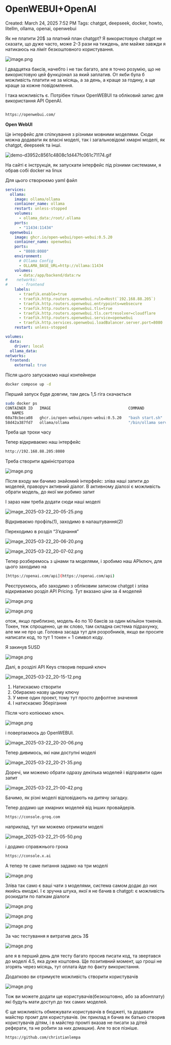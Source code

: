 # OpenWEBUI+OpenAI

Created: March 24, 2025 7:52 PM
Tags: chatgpt, deepseek, docker, howto, litellm, ollama, openai, openwebui

Як не платити 20$ за платний план chatgpt? Я використовую chatgpt не сказати, що дуже часто, може 2-3 рази на тиждень, але майже завжди я натикаюсь на ліміт безкоштовного користування.

![image.png](image.png)

І двадцятка баксів, начебто і не так багато, але я точно розумію, що не використовую цей функціонал за який заплатив. От якби була б можливість платити не за місяць, а за день, а краще за годину, а ще краще за кожне повідомлення. 

І така можливість є. Потрібен тільки OpenWEBUI та обліковий запис для використання API OpenAI. 

```bash

https://openwebui.com/
```

**Open WebUI** 

Це інтерфейс для спілкування з різними мовними моделями. Сюди можна додавати як власні моделі, так і загальновідомі хмарні моделі, як chatgpt, deepseek та інші.

![demo-d3952c8561c4808c1d447fc061c71174.gif](demo-d3952c8561c4808c1d447fc061c71174.gif)

На сайті є інструкція, як запускати інтерфейс під різними системами, я обрав собі docker на linux

Для цього створюємо yaml файл

```yaml
services:
  ollama:
    image: ollama/ollama
    container_name: ollama
    restart: unless-stopped
    volumes:
      - ollama_data:/root/.ollama
    ports:
      - "11434:11434"
  openwebui:
    image: ghcr.io/open-webui/open-webui:0.5.20
    container_name: openwebui
    ports:
      - "8080:8080"
    environment:
      # Ollama Config
      - OLLAMA_BASE_URL=http://ollama:11434
    volumes:
      - data:/app/backend/data:rw
#    networks:
#      - frontend
    labels:
      - traefik.enable=true
      - traefik.http.routers.openwebui.rule=Host(`192.168.88.205`)
      - traefik.http.routers.openwebui.entrypoints=websecure
      - traefik.http.routers.openwebui.tls=true
      - traefik.http.routers.openwebui.tls.certresolver=cloudflare
      - traefik.http.routers.openwebui.service=openwebui
      - traefik.http.services.openwebui.loadBalancer.server.port=8080
    restart: unless-stopped

volumes:
  data:
    driver: local
  ollama_data:
networks:
  frontend:
    external: true
```

Після цього запускаємо наші контейнери 

```bash
docker compose up -d
```

Перший запуск буде довгим, там десь 1,5 гіга скачається

```bash
sudo docker ps
CONTAINER ID   IMAGE                                  COMMAND               CREATED         STATUS                             PORTS
   NAMES
60a78cbeca08   ghcr.io/open-webui/open-webui:0.5.20   "bash start.sh"       2 minutes ago   Up 13 seconds (health: starting)   0.0.0.0:8080->8080/tcp, [::]:8080->8080/tcp     openwebui
58d42a387fd7   ollama/ollama                          "/bin/ollama serve"   2 minutes ago   Up 13 seconds                      0.0.0.0:11434->11434/tcp, [::]:11434->11434/tcp  ollama
```

Треба ще трохи часу

Тепер відкриваємо наш інтерфейс

```bash
http://192.168.88.205:8080
```

Треба створити адміністратора

![image.png](image%201.png)

Після входу ми бачимо знайомий інтерфейс: зліва наші запити до моделей, праворуч активний діалог. В активному діалозі є можливість обрати модель, до якої ми робимо запит

І зараз нам треба додати сюди наші моделі

![image_2025-03-22_20-05-25.png](image_2025-03-22_20-05-25.png)

Відкриваємо профіль(1), заходимо в налаштування(2)

Переходимо в розділ “З’єднання”

![image_2025-03-22_20-06-20.png](image_2025-03-22_20-06-20.png)

![image_2025-03-22_20-07-02.png](image_2025-03-22_20-07-02.png)

Тепер розберемось з цінами та моделями, і зробимо наш APIключ, для цього заходимо на

```bash
[https://openai.com/api](https://openai.com/api)
```

Реєструємось, або заходимо з обліковим записом chatgpt і зліва відкриваємо розділ 
API Pricing. Тут вказано ціни за 4 моделей

![image.png](image%202.png)

![image.png](image%203.png)

отож, якщо приблизно, модель 4o по 10 баксів за один мільйон токенів. Токен, теж спрощенно, це як слово, там складна система підрахунку, але ми не про це. Головна засада тут для розробників, якщо ви просите написати код, то тут 1 токен = 1 символ коду.

Я закинув 5USD

![image.png](image%204.png)

Далі, в розділі API Keys створив перший ключ

![image_2025-03-22_20-15-12.png](image_2025-03-22_20-15-12.png)

1. Натискаємо створити
2. Обираємо назву цьому ключу
3. У мене один проект, тому тут просто дефолтне значення
4. І натискаємо Зберігання

Після чого копіюємо ключ.

![image.png](image%205.png)

 і повертаємось до OpenWEBUI. 

![image_2025-03-22_20-20-06.png](image_2025-03-22_20-20-06.png)

Тепер дивимось, які нам доступні моделі

![image_2025-03-22_20-21-35.png](image_2025-03-22_20-21-35.png)

Доречі, ми можемо обрати одразу декілька моделей і відправити один запит

![image_2025-03-22_21-00-42.png](image_2025-03-22_21-00-42.png)

Бачимо, як різні моделі відповідають на дитячу загадку.

Тепер додамо ще хмарних моделей від інших провайдерів.

```bash
https://console.groq.com
```

наприклад, тут ми можемо отримати моделі

![image_2025-03-22_21-05-50.png](image_2025-03-22_21-05-50.png)

і додамо справжнього грока

```bash
https://console.x.ai
```

А тепер те саме питання задамо на три моделі

![image.png](image%206.png)

Зліва так само є ваші чати з моделями, система самом додає до них якийсь емоджі. І є зручна штука, якої я не бачив в chatgpt: є можливість розкидати по папкам діалоги

![image.png](image%207.png)

![image.png](image%208.png)

![image.png](image%209.png)

За час тестування я витратив десь 3$

![image.png](image%2010.png)

але я в перший день для тесту багато просив писати код, та звертався до моделі 4.5, яка дуже коштовна. Ще позитивний момент, що гроші не згорять через місяць, тут оплата йде по факту використання.

Додатково ви отримуєте можливість створити користувачів

![image.png](image%2011.png)

Тож ви можете додати ще користувачів(безкоштовно, або за абонплату) які будуть мати доступ до тих самих моделей.

Є ще можливість обмежувати користувачів в бюджеті, та додавати майстер промт для користувачів. (як приклад я бачив як батько створив користувачів дітям, і в майстер промті вказав не писати за дітей реферати, та не робити за них домашки). Але то все пізніше.

```bash
https://github.com/christianlempa
```